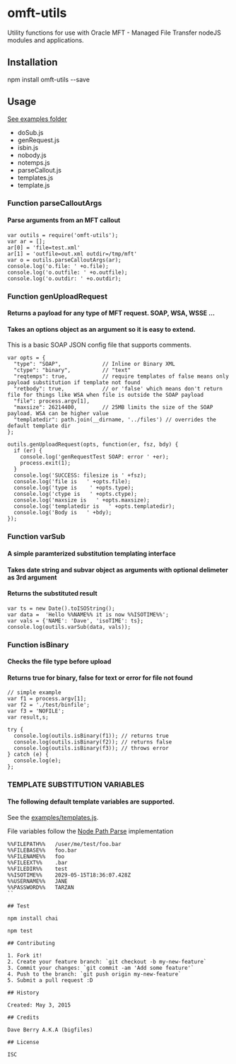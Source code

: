 
# omft-utils

Utility functions for use with Oracle MFT - Managed File Transfer nodeJS modules and applications.

## Installation

npm install omft-utils --save

## Usage

[See examples folder](examples)

* doSub.js
* genRequest.js
* isbin.js
* nobody.js
* notemps.js
* parseCallout.js
* templates.js
* template.js


### Function parseCalloutArgs
#### Parse arguments from an MFT callout

    var outils = require('omft-utils');
    var ar = [];
    ar[0] = 'file=test.xml'
    ar[1] = 'outfile=out.xml outdir=/tmp/mft'
    var o = outils.parseCalloutArgs(ar);
    console.log('o.file: ' +o.file);
    console.log('o.outfile: ' +o.outfile);
    console.log('o.outdir: ' +o.outdir);


### Function genUploadRequest 
#### Returns a payload for any type of MFT request. SOAP, WSA, WSSE ... 
#### Takes an options object as an argument so it is easy to extend.

This is a basic SOAP JSON config file that supports comments.

```
var opts = {
  "type": "SOAP",             // Inline or Binary XML
  "ctype": "binary",          // "text" 
  "reqtemps": true,           // require templates of false means only payload substitution if template not found
  "retbody": true,            // or 'false' which means don't return file for things like WSA when file is outside the SOAP payload 
  "file": process.argv[1],
  "maxsize": 26214400,        // 25MB limits the size of the SOAP payload. WSA can be higher value
  "templatedir": path.join(__dirname, '../files') // overrides the default template dir
};

outils.genUploadRequest(opts, function(er, fsz, bdy) {
  if (er) {
    console.log('genRequestTest SOAP: error ' +er);
    process.exit(1);
  }
  console.log('SUCCESS: filesize is ' +fsz);
  console.log('file is   ' +opts.file);
  console.log('type is    ' +opts.type);
  console.log('ctype is   ' +opts.ctype);
  console.log('maxsize is   ' +opts.maxsize);
  console.log('templatedir is   ' +opts.templatedir);
  console.log('Body is   ' +bdy);
});
```

### Function varSub
#### A simple paramterized substitution templating interface
#### Takes date string and subvar object as arguments with optional delimeter as 3rd argument
#### Returns the substituted result
```
var ts = new Date().toISOString();
var data =  'Hello %%NAME%% it is now %%ISOTIME%%';
var vals = {'NAME': 'Dave', 'isoTIME': ts};
console.log(outils.varSub(data, vals));
```

### Function isBinary
#### Checks the file type before upload
#### Returns true for binary, false for text or error for file not found

```
// simple example
var f1 = process.argv[1];
var f2 = './test/binfile';
var f3 = 'NOFILE';
var result,s;

try {
  console.log(outils.isBinary(f1)); // returns true
  console.log(outils.isBinary(f2)); // returns false
  console.log(outils.isBinary(f3)); // throws error
} catch (e) {
  console.log(e);
};
```

### TEMPLATE SUBSTITUTION VARIABLES
#### The following default template variables are supported.

See the [examples/templates.js](examples/template.js).

File variables follow the [Node Path Parse](https://nodejs.org/api/path.html#path_path_parse_pathstring) implementation

```
%%FILEPATH%%   /user/me/test/foo.bar
%%FILEBASE%%   foo.bar    
%%FILENAME%%   foo
%%FILEEXT%%    .bar
%%FILEDIR%%    test
%%ISOTIME%%    2029-05-15T18:36:07.428Z  
%%USERNAME%%   JANE
%%PASSWORD%%   TARZAN
``

## Test

npm install chai

npm test

## Contributing

1. Fork it!
2. Create your feature branch: `git checkout -b my-new-feature`
3. Commit your changes: `git commit -am 'Add some feature'`
4. Push to the branch: `git push origin my-new-feature`
5. Submit a pull request :D

## History

Created: May 3, 2015

## Credits

Dave Berry A.K.A (bigfiles)

## License

ISC
